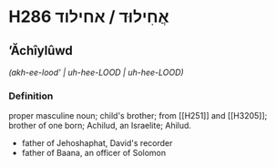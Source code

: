 # H286 אֲחִילוּד / אחילוד

## ʼĂchîylûwd

_(akh-ee-lood' | uh-hee-LOOD | uh-hee-LOOD)_

### Definition

proper masculine noun; child's brother; from [[H251]] and [[H3205]]; brother of one born; Achilud, an Israelite; Ahilud.

- father of Jehoshaphat, David's recorder
- father of Baana, an officer of Solomon
